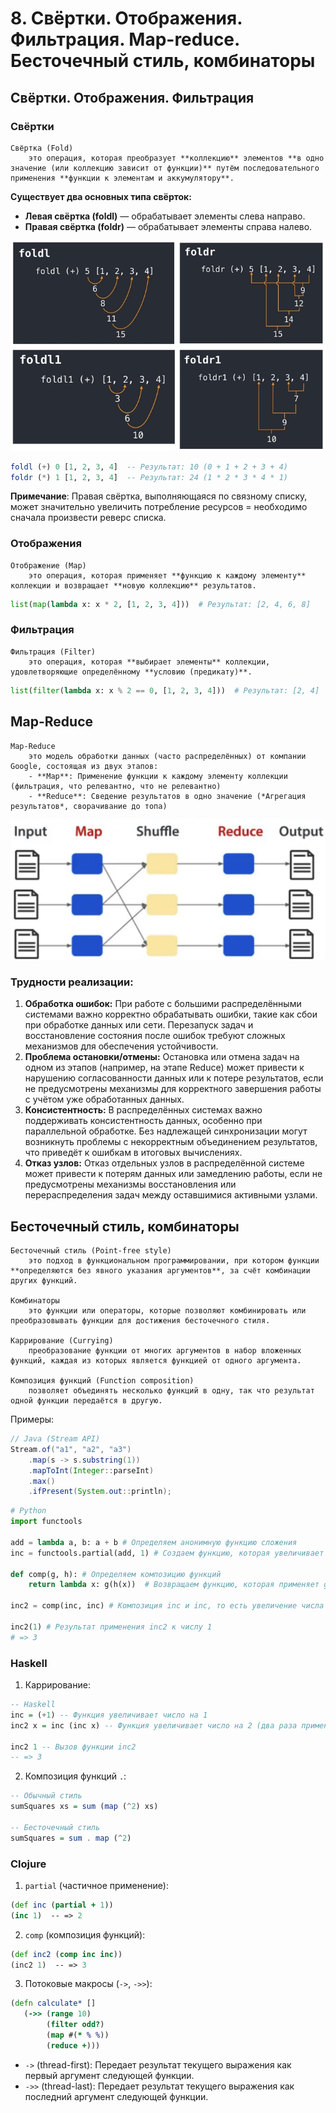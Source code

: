 # 8. Свёртки. Отображения. Фильтрация. Map-reduce. Бесточечный стиль, комбинаторы

## Свёртки. Отображения. Фильтрация

### Свёртки

```{glossary}
Свёртка (Fold)
    это операция, которая преобразует **коллекцию** элементов **в одно значение (или коллекцию зависит от функции)** путём последовательного применения **функции к элементам и аккумулятору**.
```

**Существует два основных типа свёрток:**

- **Левая свёртка (foldl)** — обрабатывает элементы слева направо.
- **Правая свёртка (foldr)** — обрабатывает элементы справа налево.

![foldings](../figures/foldings.png)

```haskell
foldl (+) 0 [1, 2, 3, 4]  -- Результат: 10 (0 + 1 + 2 + 3 + 4)
foldr (*) 1 [1, 2, 3, 4]  -- Результат: 24 (1 * 2 * 3 * 4 * 1)
```

**Примечание**: Правая свёртка, выполняющаяся по связному списку, может значительно увеличить потребление ресурсов = необходимо сначала произвести реверс списка.

### Отображения

```{glossary}
Отображение (Map)
    это операция, которая применяет **функцию к каждому элементу** коллекции и возвращает **новую коллекцию** результатов.
```

```python
list(map(lambda x: x * 2, [1, 2, 3, 4]))  # Результат: [2, 4, 6, 8]
```

### Фильтрация

```{glossary}
Фильтрация (Filter)
    это операция, которая **выбирает элементы** коллекции, удовлетворяющие определённому **условию (предикату)**.
```

```python
list(filter(lambda x: x % 2 == 0, [1, 2, 3, 4]))  # Результат: [2, 4]
```

## Map-Reduce

```{glossary}
Map-Reduce
    это модель обработки данных (часто распределённых) от компании Google, состоящая из двух этапов:
    - **Map**: Применение функции к каждому элементу коллекции (фильтрация, что релевантно, что не релевантно)
    - **Reduce**: Сведение результатов в одно значение (*Агрегация результатов*, сворачивание до топа)
```

![map-reduce](../figures/map-reduce.png)

### Трудности реализации:

1. **Обработка ошибок:** При работе с большими распределёнными системами важно корректно обрабатывать ошибки, такие как сбои при обработке данных или сети. Перезапуск задач и восстановление состояния после ошибок требуют сложных механизмов для обеспечения устойчивости.
2. **Проблема остановки/отмены:** Остановка или отмена задач на одном из этапов (например, на этапе Reduce) может привести к нарушению согласованности данных или к потере результатов, если не предусмотрены механизмы для корректного завершения работы с учётом уже обработанных данных.
3. **Консистентность:** В распределённых системах важно поддерживать консистентность данных, особенно при параллельной обработке. Без надлежащей синхронизации могут возникнуть проблемы с некорректным объединением результатов, что приведёт к ошибкам в итоговых вычислениях.
4. **Отказ узлов:** Отказ отдельных узлов в распределённой системе может привести к потерям данных или замедлению работы, если не предусмотрены механизмы восстановления или перераспределения задач между оставшимися активными узлами.

## Бесточечный стиль, комбинаторы

```{glossary}
Бесточечный стиль (Point-free style)
    это подход в функциональном программировании, при котором функции **определяются без явного указания аргументов**, за счёт комбинации других функций.

Комбинаторы
    это функции или операторы, которые позволяют комбинировать или преобразовывать функции для достижения бесточечного стиля.

Каррирование (Currying)
    преобразование функции от многих аргументов в набор вложенных функций, каждая из которых является функцией от одного аргумента.

Композиция функций (Function composition)
    позволяет объединять несколько функций в одну, так что результат одной функции передаётся в другую.
```

Примеры:

```java
// Java (Stream API)
Stream.of("a1", "a2", "a3")
    .map(s -> s.substring(1))
    .mapToInt(Integer::parseInt)
    .max()
    .ifPresent(System.out::println);
```

```python
# Python
import functools

add = lambda a, b: a + b # Определяем анонимную функцию сложения
inc = functools.partial(add, 1) # Создаем функцию, которая увеличивает число на 1

def comp(g, h): # Определяем композицию функций
    return lambda x: g(h(x))  # Возвращаем функцию, которая применяет g к результату h(x)

inc2 = comp(inc, inc) # Композиция inc и inc, то есть увеличение числа дважды

inc2(1) # Результат применения inc2 к числу 1
# => 3
```

### Haskell

1. Каррирование:

```haskell
-- Haskell
inc = (+1) -- Функция увеличивает число на 1
inc2 x = inc (inc x) -- Функция увеличивает число на 2 (два раза применяет inc)

inc2 1 -- Вызов функции inc2
-- => 3
```

2. Композиция функций `.`:

```haskell
-- Обычный стиль
sumSquares xs = sum (map (^2) xs)

-- Бесточечный стиль
sumSquares = sum . map (^2)
```

### Clojure
1. `partial` (частичное применение):

```clojure
(def inc (partial + 1))
(inc 1)  -- => 2
```

2. `comp` (композиция функций):

```clojure
(def inc2 (comp inc inc))
(inc2 1)  -- => 3
```

3. Потоковые макросы (`->`, `->>`):

```clojure
(defn calculate* []
   (->> (range 10)
        (filter odd?)
        (map #(* % %))
        (reduce +)))
```

- `->` (thread-first): Передает результат текущего выражения как первый аргумент следующей функции.
- `->>` (thread-last): Передает результат текущего выражения как последний аргумент следующей функции.
